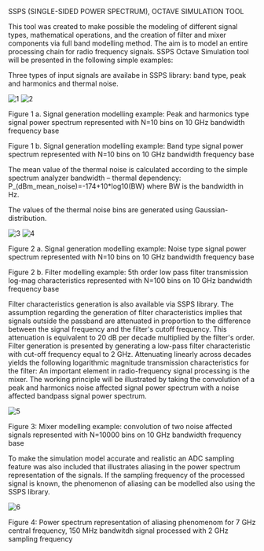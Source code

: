 SSPS (SINGLE-SIDED POWER SPECTRUM), OCTAVE SIMULATION TOOL

This tool was created to make possible the modeling of different signal types, mathematical operations, and the creation of filter and mixer components via full band modelling method. 
The aim is to model an entire processing chain for radio frequency signals. 
SSPS Octave Simulation tool will be presented in the following simple examples:


Three types of input signals are availabe in SSPS library: band type, peak and harmonics and thermal noise.


![1](https://github.com/gergoUTCN/SSPS/assets/155771215/9a922bb1-be2c-4d4c-abd1-1d0f361451d2) ![2](https://github.com/gergoUTCN/SSPS/assets/155771215/4eca9882-890d-4735-aa27-14a7614f0f90)

Figure 1 a. Signal generation modelling example: Peak and harmonics type signal power spectrum represented with N=10 bins on 10 GHz bandwidth frequency base 


Figure 1 b. Signal generation modelling example: Band type signal power spectrum represented with N=10 bins on 10 GHz bandwidth frequency base





The mean value of the thermal noise is calculated according to the simple spectrum analyzer bandwidth – thermal dependency:
	P_(dBm_mean_noise)=-174+10*log10(BW) 
where BW is the  bandwidth in Hz.



The values of the thermal noise bins are generated using Gaussian-distribution.




![3](https://github.com/gergoUTCN/SSPS/assets/155771215/0ffc9872-ea17-4a55-9c6c-39d58a36ac12) ![4](https://github.com/gergoUTCN/SSPS/assets/155771215/7732bc1f-edb8-4265-9a1d-0bc58dc634f9)


Figure 2 a. Signal generation modelling example: Noise type signal power spectrum represented with N=10 bins on 10 GHz bandwidth frequency base 


Figure 2 b. Filter modelling example: 5th order low pass filter transmission log-mag characteristics represented with N=100 bins on 10 GHz bandwidth frequency base



Filter characteristics generation is also available via SSPS library. The assumption regarding the generation of filter characteristics implies that signals outside the passband are attenuated in proportion
to the difference between the signal frequency and the filter's cutoff frequency. This attenuation is equivalent to 20 dB per decade multiplied by the filter's order. Filter generation is presented by
generating a low-pass filter characteristic with cut-off frequency equal to 2 GHz. Attenuating linearly across decades yields the following logarithmic magnitude transmission characteristics for the filter:
An important element in radio-frequency signal processing is the mixer. The working principle will be illustrated by taking the convolution of a peak and harmonics noise affected signal power spectrum
with a noise affected bandpass signal power spectrum.



![5](https://github.com/gergoUTCN/SSPS/assets/155771215/016292eb-5f56-4eff-bf56-24cb0388cb78)

 Figure 3: Mixer modelling example: convolution of two noise affected signals represented with N=10000 bins on 10 GHz bandwidth frequency base




 
To make the simulation model accurate and realistic an ADC sampling feature was also included that illustrates aliasing in the power spectrum representation of the signals.
If the sampling frequency of the processed signal is known, the phenomenon of aliasing can be modelled also using the SSPS library.


![6](https://github.com/gergoUTCN/SSPS/assets/155771215/d27b9017-991d-49c4-92e3-7bcaa5b2e2c9)

Figure 4: Power spectrum representation of aliasing phenomenom for 7 GHz central frequency, 150 MHz bandwitdh signal processed with 2 GHz sampling frequency
